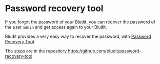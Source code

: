 # Password recovery tool
<!-- Date: 2017-10-23 20:00:00 -->

If you forgot the password of your Bludit, you can recover the password of the user `admin` and get access again to your Bludit.

Bludit provides a very easy way to recover the password, with [Password Recovery Tool](https://github.com/bludit/password-recovery-tool).

The steps are in the repository https://github.com/bludit/password-recovery-tool